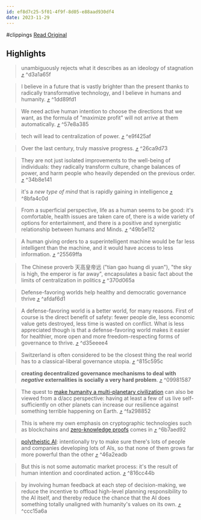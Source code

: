 ```yaml
---
id: ef8d7c25-5f01-4f9f-8d05-e88aad930df4
date: 2023-11-29
---
```


#clippings
[Read Original](https://vitalik.eth.limo/general/2023/11/27/techno_optimism.html)

## Highlights

> unambiguously rejects what it describes as an ideology of stagnation [⤴️](https://omnivore.app/me/https-vitalik-eth-limo-general-2023-11-27-techno-optimism-html-18c198f8be9#d3a1a65f-7082-4c06-9bde-cca56acc027f)  ^d3a1a65f

> I believe in a future that is vastly brighter than the present thanks to radically transformative technology, and I believe in humans and humanity. [⤴️](https://omnivore.app/me/https-vitalik-eth-limo-general-2023-11-27-techno-optimism-html-18c198f8be9#1dd89fd1-fc42-4f66-8518-d488c37547fe)  ^1dd89fd1

> We need active human intention to choose the directions that we want, as the formula of "maximize profit" will not arrive at them automatically. [⤴️](https://omnivore.app/me/https-vitalik-eth-limo-general-2023-11-27-techno-optimism-html-18c198f8be9#57e8a385-7248-4d93-acb4-91177b9db79b)  ^57e8a385

> tech will lead to centralization of power. [⤴️](https://omnivore.app/me/https-vitalik-eth-limo-general-2023-11-27-techno-optimism-html-18c198f8be9#e9f425af-9cff-4251-a5b0-e5af92fba665)  ^e9f425af

> Over the last century, truly massive progress. [⤴️](https://omnivore.app/me/https-vitalik-eth-limo-general-2023-11-27-techno-optimism-html-18c198f8be9#26ca9d73-ccba-4a20-bb06-50cfa63925c8)  ^26ca9d73

> They are not just isolated improvements to the well-being of individuals: they radically transform culture, change balances of power, and harm people who heavily depended on the previous order. [⤴️](https://omnivore.app/me/https-vitalik-eth-limo-general-2023-11-27-techno-optimism-html-18c198f8be9#34b8e141-4d79-4761-9e5b-a629953aba71)  ^34b8e141

> it's a _new type of mind_ that is rapidly gaining in intelligence [⤴️](https://omnivore.app/me/https-vitalik-eth-limo-general-2023-11-27-techno-optimism-html-18c198f8be9#8bfa4c0d-718c-48c1-ba3b-0a63544bec76)  ^8bfa4c0d

> From a superficial perspective, life as a human seems to be good: it's comfortable, health issues are taken care of, there is a wide variety of options for entertainment, and there is a positive and synergistic relationship between humans and Minds. [⤴️](https://omnivore.app/me/https-vitalik-eth-limo-general-2023-11-27-techno-optimism-html-18c198f8be9#49b5e112-5a70-4d6a-ba96-5864e7996e9f)  ^49b5e112

> A human giving orders to a superintelligent machine would be far less intelligent than the machine, and it would have access to less information. [⤴️](https://omnivore.app/me/https-vitalik-eth-limo-general-2023-11-27-techno-optimism-html-18c198f8be9#25569ffa-cdbb-4697-9993-27a496a961ae)  ^25569ffa

> The Chinese proverb 天高皇帝远 ("tian gao huang di yuan"), "the sky is high, the emperor is far away", encapsulates a basic fact about the limits of centralization in politics [⤴️](https://omnivore.app/me/https-vitalik-eth-limo-general-2023-11-27-techno-optimism-html-18c198f8be9#370d065a-0456-44e3-aa32-d7121ee56a43)  ^370d065a

> Defense-favoring worlds help healthy and democratic governance thrive [⤴️](https://omnivore.app/me/https-vitalik-eth-limo-general-2023-11-27-techno-optimism-html-18c198f8be9#afdaf6d1-f217-41ec-90ac-472a724180cf)  ^afdaf6d1

> A defense-favoring world is a better world, for many reasons. First of course is the direct benefit of safety: fewer people die, less economic value gets destroyed, less time is wasted on conflict. What is less appreciated though is that a defense-favoring world makes it easier for healthier, more open and more freedom-respecting forms of governance to thrive. [⤴️](https://omnivore.app/me/https-vitalik-eth-limo-general-2023-11-27-techno-optimism-html-18c198f8be9#d35eeee4-2d6b-4d68-9fdd-a396a04c65f7)  ^d35eeee4

> Switzerland is often considered to be the closest thing the real world has to a classical-liberal governance utopia. [⤴️](https://omnivore.app/me/https-vitalik-eth-limo-general-2023-11-27-techno-optimism-html-18c198f8be9#815c595c-ab78-4df0-b107-6051ff879632)  ^815c595c

> **creating decentralized governance mechanisms to deal with _negative_ externalities is socially a very hard problem**. [⤴️](https://omnivore.app/me/https-vitalik-eth-limo-general-2023-11-27-techno-optimism-html-18c198f8be9#09981587-7b1b-4a74-9cb8-8d3b67c439fc)  ^09981587

> The quest to [make humanity a multi-planetary civilization](https://www.dailymail.co.uk/sciencetech/article-8782693/Elon-Musk-says-humans-interplanetary-species-sun-engulfed-earth.html) can also be viewed from a d/acc perspective: having at least a few of us live self-sufficiently on other planets can increase our resilience against something terrible happening on Earth. [⤴️](https://omnivore.app/me/https-vitalik-eth-limo-general-2023-11-27-techno-optimism-html-18c198f8be9#fa298852-c737-4fec-b03f-1738e74dd306)  ^fa298852

> This is where my own emphasis on cryptographic technologies such as blockchains and [zero-knowledge proofs](https://vitalik.ca/general/2021/01/26/snarks.html) comes in [⤴️](https://omnivore.app/me/https-vitalik-eth-limo-general-2023-11-27-techno-optimism-html-18c198f8be9#6b7aed92-6322-41da-8037-9f7245ec4874)  ^6b7aed92

> [polytheistic AI](https://twitter.com/balajis/status/1725595769003221092): intentionally try to make sure there's lots of people and companies developing lots of AIs, so that none of them grows far more powerful than the other [⤴️](https://omnivore.app/me/https-vitalik-eth-limo-general-2023-11-27-techno-optimism-html-18c198f8be9#46a2eadb-ccc1-4332-964b-32f53ad01c8d)  ^46a2eadb

> But this is not some automatic market process: it's the result of human intention and coordinated action. [⤴️](https://omnivore.app/me/https-vitalik-eth-limo-general-2023-11-27-techno-optimism-html-18c198f8be9#816cc44b-e50f-4fe3-a90e-acd674732070)  ^816cc44b

> by involving human feedback at each step of decision-making, we reduce the incentive to offload high-level planning responsibility to the AI itself, and thereby reduce the chance that the AI does something totally unaligned with humanity's values on its own. [⤴️](https://omnivore.app/me/https-vitalik-eth-limo-general-2023-11-27-techno-optimism-html-18c198f8be9#ccc15a6a-6a52-458c-99cc-fc3ce116215a)  ^ccc15a6a

